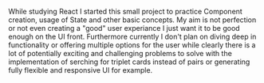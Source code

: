 While studying React I started this small project to practice Component creation, usage of State and other basic concepts.
My aim is not perfection or not even creating a "good" user experiance I just want it to be good enough on the UI front.
Furthermore currently I don't plan on diving deep in functionality or offering multiple options for the user while clearly there is a lot of potentially exciting and challenging problems to solve with the implementation of serching for triplet cards instead of pairs or generating fully flexible and responsive UI for example.

